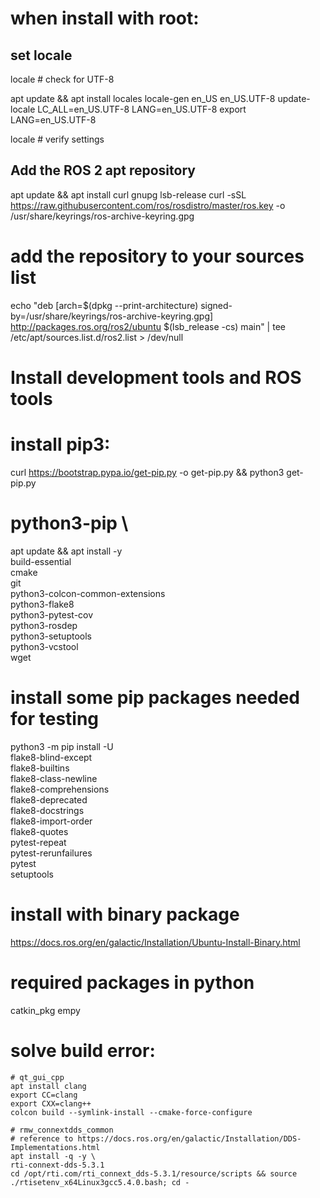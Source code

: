 # when install with root:
## set locale
locale  # check for UTF-8

apt update && apt install locales
locale-gen en_US en_US.UTF-8
update-locale LC_ALL=en_US.UTF-8 LANG=en_US.UTF-8
export LANG=en_US.UTF-8

locale  # verify settings

## Add the ROS 2 apt repository
apt update && apt install curl gnupg lsb-release
curl -sSL https://raw.githubusercontent.com/ros/rosdistro/master/ros.key  -o /usr/share/keyrings/ros-archive-keyring.gpg

# add the repository to your sources list
echo "deb [arch=$(dpkg --print-architecture) signed-by=/usr/share/keyrings/ros-archive-keyring.gpg] http://packages.ros.org/ros2/ubuntu $(lsb_release -cs) main" | tee /etc/apt/sources.list.d/ros2.list > /dev/null

# Install development tools and ROS tools
# install pip3:
curl https://bootstrap.pypa.io/get-pip.py -o get-pip.py && python3 get-pip.py
# python3-pip \
apt update && apt install -y \
  build-essential \
  cmake \
  git \
  python3-colcon-common-extensions \
  python3-flake8 \
  python3-pytest-cov \
  python3-rosdep \
  python3-setuptools \
  python3-vcstool \
  wget
# install some pip packages needed for testing
python3 -m pip install -U \
  flake8-blind-except \
  flake8-builtins \
  flake8-class-newline \
  flake8-comprehensions \
  flake8-deprecated \
  flake8-docstrings \
  flake8-import-order \
  flake8-quotes \
  pytest-repeat \
  pytest-rerunfailures \
  pytest \
  setuptools

# install with binary package
https://docs.ros.org/en/galactic/Installation/Ubuntu-Install-Binary.html
# required packages in python
 catkin_pkg
 empy

# solve build error:
    # qt_gui_cpp
    apt install clang
    export CC=clang
    export CXX=clang++
    colcon build --symlink-install --cmake-force-configure

    # rmw_connextdds_common
    # reference to https://docs.ros.org/en/galactic/Installation/DDS-Implementations.html
    apt install -q -y \
    rti-connext-dds-5.3.1
    cd /opt/rti.com/rti_connext_dds-5.3.1/resource/scripts && source ./rtisetenv_x64Linux3gcc5.4.0.bash; cd -
